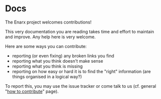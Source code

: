 # Docs
The Enarx project welcomes contributions!

This very documentation you are reading takes time and effort to maintain and
improve. Any help here is very welcome.

Here are some ways you can contribute:
- reporting (or even fixing) any broken links you find
- reporting  what you think doesn't make sense
- reporting what you think is missing
- reporting  on how easy or hard it is to find the "right" information (are
things organised in a logical way?)

To report this, you may use the issue tracker or come talk to us (cf. general "[how to
contribute](Introduction)" page).
